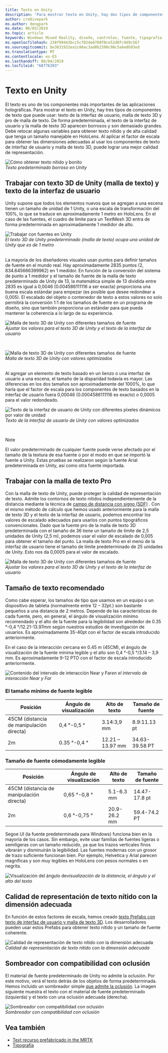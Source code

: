 ```yaml
---
title: Texto en Unity
description: 'Para mostrar texto en Unity, hay dos tipos de componentes de texto que puede usar: texto de la interfaz de usuario y malla de texto 3D.'
author: cre8ivepark
ms.author: dongpark
ms.date: 06/03/2019
ms.topic: article
keywords: Windows Mixed Reality, diseño, controles, fuente, tipografía, UI, UX
ms.openlocfilehash: 238f99442bcc5cf02de6760f0ce52d07c9d9c567
ms.sourcegitcommit: be3631932ea1c88ac3ad8b2390c98c5a6e8b93ed
ms.translationtype: MT
ms.contentlocale: es-ES
ms.lasthandoff: 08/04/2019
ms.locfileid: "68776393"
---
```

# <a name="text-in-unity"></a>Texto en Unity

El texto es uno de los componentes más importantes de las aplicaciones holográficas. Para mostrar el texto en Unity, hay tres tipos de componentes de texto que puede usar: texto de la interfaz de usuario, malla de texto 3D y pro de malla de texto. De forma predeterminada, el texto de la interfaz de usuario y la malla de texto 3D aparecen borrosos y son demasiado grandes. Debe retocar algunas variables para obtener texto nítido y de alta calidad que tenga un tamaño manejable en HoloLens. Al aplicar el factor de escala para obtener las dimensiones adecuadas al usar los componentes de texto de interfaz de usuario y malla de texto 3D, puede lograr una mejor calidad de representación.

![Cómo obtener texto nítido y bonito](images/hug-text-02-640px.png)<br>
*Texto predeterminado borroso en Unity*

## <a name="working-with-unitys-3d-text-text-mesh-and-ui-text"></a>Trabajar con texto 3D de Unity (malla de texto) y texto de la interfaz de usuario

Unity supone que todos los elementos nuevos que se agregan a una escena tienen un tamaño de unidad de 1 Unity, o una escala de transformación del 100%, lo que se traduce en aproximadamente 1 metro en HoloLens. En el caso de las fuentes, el cuadro de límite para un TextMesh 3D entra de forma predeterminada en aproximadamente 1 medidor de alto.

![Trabajar con fuentes en Unity](images/640px-hug-text-03.png)<br>
*El texto 3D de Unity predeterminado (malla de texto) ocupa una unidad de Unity que es de 1 metro*

<br>
La mayoría de los diseñadores visuales usan puntos para definir tamaños de fuente en el mundo real. Hay aproximadamente 2835 puntos (2, 834.645666399962) en 1 medidor. En función de la conversión del sistema de punto a 1 medidor y el tamaño de fuente de la malla de texto predeterminado de Unity de 13, la matemática simple de 13 dividida entre 2835 es igual a 0,0046 (0.004586111116 a ser exacta) proporciona una buena escala estándar para empezar (es posible que desee redondear a 0,005). El escalado del objeto o contenedor de texto a estos valores no solo permitirá la conversión 1:1 de los tamaños de fuente en un programa de diseño, sino que también proporciona un estándar para que pueda mantener la coherencia a lo largo de su experiencia.

![Malla de texto 3D de Unity con diferentes tamaños de fuente](images/Text_In_Unity_Measurements1.png)<br>
*Ajustar los valores para el texto 3D de Unity y el texto de la interfaz de usuario*

<br>

![Malla de texto 3D de Unity con diferentes tamaños de fuente](images/hug-text-05-1000px.png)<br>
*Malla de texto 3D de Unity con valores optimizados*

<br>
Al agregar un elemento de texto basado en un lienzo o una interfaz de usuario a una escena, el tamaño de la disparidad todavía es mayor. Las diferencias en los dos tamaños son aproximadamente del 1000%, lo que haría que el factor de escala para los componentes de texto basados en la interfaz de usuario fuera 0,00046 (0.0004586111116 es exacto) o 0,0005 para el valor redondeado.

![Texto de la interfaz de usuario de Unity con diferentes píxeles dinámicos por valor de unidad](images/hug-text-04-1000px.png)<br>
*Texto de la interfaz de usuario de Unity con valores optimizados*

<br>

>[!NOTE]
>El valor predeterminado de cualquier fuente puede verse afectado por el tamaño de la textura de esa fuente o por el modo en que se importó la fuente a Unity. Estas pruebas se realizaron según la fuente Arial predeterminada en Unity, así como otra fuente importada.

## <a name="working-with-text-mesh-pro"></a>Trabajar con la malla de texto Pro

Con la malla de texto de Unity, puede proteger la calidad de representación de texto. Admite los contornos de texto nítidos independientemente de la distancia mediante la técnica de [campo de distancia con signo (SDF)](https://steamcdn-a.akamaihd.net/apps/valve/2007/SIGGRAPH2007_AlphaTestedMagnification.pdf) . Con el mismo método de cálculo que hemos usado anteriormente para la malla de texto 3D y el texto de la interfaz de usuario, podemos encontrar los valores de escalado adecuados para usarlos con puntos tipográficos convencionales. Dado que la fuente pro de la malla de texto 3D predeterminada con el tamaño de 36 tiene un tamaño de límite de 2,5 unidades de Unity (2,5 m), podemos usar el valor de escalado de 0,005 para obtener el tamaño del punto. La malla de texto Pro en el menú de la interfaz de usuario tiene el tamaño de límite predeterminado de 25 unidades de Unity. Esto nos da 0,0005 para el valor de escalado.

![Malla de texto 3D de Unity con diferentes tamaños de fuente](images/Text_In_Unity_Measurements2.png)<br>
*Ajustar los valores para el texto 3D de Unity y el texto de la interfaz de usuario*

## <a name="recommended-text-size"></a>Tamaño de texto recomendado
Como cabe esperar, los tamaños de tipo que usamos en un equipo o un dispositivo de tableta (normalmente entre 12 – 32pt.) son bastante pequeños a una distancia de 2 metros. Depende de las características de cada fuente, pero, en general, el ángulo de visualización mínimo recomendado y el alto de la fuente para la legibilidad son alrededor de 0.35 °-0,4 °/12.21-13.97mm según nuestros estudios de investigación de usuarios. Es aproximadamente 35-40pt con el factor de escala introducido anteriormente. 

En el caso de la interacción cercana en 0.45 m (45CM), el ángulo de visualización de la fuente mínima legible y el alto son 0,4 °-0,5 °/3.14 – 3,9 mm. Es aproximadamente 9-12 PTO con el factor de escala introducido anteriormente.

![Contenido del intervalo](images/typography-distance-1000px.jpg)
de interacción Near y Far*en el intervalo de interacción Near y Far*

### <a name="the-minimum-legible-font-size"></a>El tamaño mínimo de fuente legible
| Posición | Ángulo de visualización | Alto de texto | Tamaño de fuente |
|---------|---------|---------|---------|
| 45CM (distancia de manipulación directa) | 0,4 °-0,5 ° | 3.14:3,9 mm | 8.9:11.13 pt |
| 2m | 0.35 °-0,4 ° | 12.21 – 13.97 mm | 34.63-39.58 PT |


### <a name="the-comfortably-legible-font-size"></a>Tamaño de fuente cómodamente legible
| Posición | Ángulo de visualización | Alto de texto | Tamaño de fuente |
|---------|---------|---------|---------|
| 45CM (distancia de manipulación directa) | 0,65 °-0,8 ° | 5.1-6.3 mm | 14.47-17.8 pt |
| 2m | 0,6 °-0,75 ° | 20.9-26.2 mm | 59.4-74.2 PT |

Segoe UI (la fuente predeterminada para Windows) funciona bien en la mayoría de los casos. Sin embargo, evite usar familias de fuentes ligeras o semiligeras con un tamaño reducido, ya que los trazos verticales finos vibrarán y disminuirán la legibilidad. Las fuentes modernas con un grosor de trazo suficiente funcionan bien. Por ejemplo, Helvetica y Arial parecen magníficas y son muy legibles en HoloLens con pesos normales o en negrita.


![Visualización del](images/Text_In_Unity_ViewingAngle.jpg)
ángulo de*visualización de la distancia, el ángulo y el alto del texto*

## <a name="sharp-text-rendering-quality-with-proper-dimension"></a>Calidad de representación de texto nítido con la dimensión adecuada

En función de estos factores de escala, hemos creado [texto Prefabs con texto de interfaz de usuario y malla de texto 3D](https://github.com/microsoft/MixedRealityToolkit-Unity/tree/mrtk_development/Assets/MixedRealityToolkit.SDK/StandardAssets/Prefabs/Text). Los desarrolladores pueden usar estos Prefabs para obtener texto nítido y un tamaño de fuente coherente.

![Calidad de representación de texto nítido con la dimensión adecuada](images/hug-text-06-1000px.png)<br>
*Calidad de representación de texto nítido con la dimensión adecuada*

## <a name="shader-with-occlusion-support"></a>Sombreador con compatibilidad con oclusión

El material de fuente predeterminado de Unity no admite la oclusión. Por este motivo, verá el texto detrás de los objetos de forma predeterminada. Hemos incluido un sombreador simple [que admite la oclusión](https://github.com/microsoft/MixedRealityToolkit-Unity/blob/mrtk_release/Assets/MixedRealityToolkit/StandardAssets/Shaders/Text3DShader.shader). La imagen siguiente muestra el texto con el material de fuente predeterminado (izquierda) y el texto con una oclusión adecuada (derecha).

![Sombreador con compatibilidad con oclusión](images/hug-text-07-1000px.png)<br>
*Sombreador con compatibilidad con oclusión*


## <a name="see-also"></a>Vea también
* [Text recurso prefabricado in the MRTK](https://github.com/microsoft/MixedRealityToolkit-Unity/tree/mrtk_development/Assets/MixedRealityToolkit.SDK/StandardAssets/Prefabs/Text)
* [Tipografía](typography.md)

 

